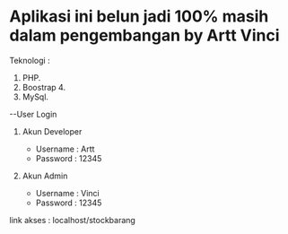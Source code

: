 # Aplikasi ini belun jadi 100% masih dalam pengembangan by Artt Vinci

Teknologi :

1. PHP.
2. Boostrap 4.
3. MySql.

--User Login

1. Akun Developer

   - Username : Artt
   - Password : 12345

2. Akun Admin
   - Username : Vinci
   - Password : 12345

link akses : localhost/stockbarang
